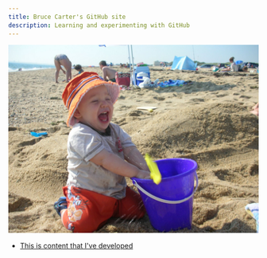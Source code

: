 ```yaml
---
title: Bruce Carter's GitHub site
description: Learning and experimenting with GitHub
---
```


![My Picture](/pics/229.JPG)

- [This is content that I've developed](/timeseries/index.md)
